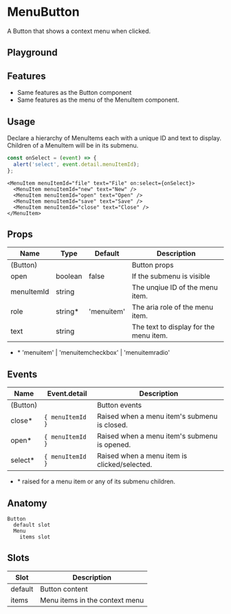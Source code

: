 <script>
    import Playground from './MenuButtonPlayground.svelte';
</script>

# MenuButton

A Button that shows a context menu when clicked.

## Playground

<Playground />

## Features

- Same features as the Button component
- Same features as the menu of the MenuItem component.

## Usage

Declare a hierarchy of MenuItems each with a unique ID and text to display.
Children of a MenuItem will be in its submenu.

```ts
const onSelect = (event) => {
  alert('select', event.detail.menuItemId);
};
```

```svelte
<MenuItem menuItemId="file" text="File" on:select={onSelect}>
  <MenuItem menuItemId="new" text="New" />
  <MenuItem menuItemId="open" text="Open" />
  <MenuItem menuItemId="save" text="Save" />
  <MenuItem menuItemId="close" text="Close" />
</MenuItem>
```

## Props

| Name       | Type     | Default    | Description                            |
| ---------- | -------- | ---------- | -------------------------------------- |
| (Button)   |          |            | Button props                           |
| open       | boolean  | false      | If the submenu is visible              |
| menuItemId | string   |            | The unqiue ID of the menu item.        |
| role       | string\* | 'menuitem' | The aria role of the menu item.        |
| text       | string   |            | The text to display for the menu item. |

- \* 'menuitem' | 'menuitemcheckbox' | 'menuitemradio'

## Events

| Name     | Event.detail     | Description                                  |
| -------- | ---------------- | -------------------------------------------- |
| (Button) |                  | Button events                                |
| close\*  | `{ menuItemId }` | Raised when a menu item's submenu is closed. |
| open\*   | `{ menuItemId }` | Raised when a menu item's submenu is opened. |
| select\* | `{ menuItemId }` | Raised when a menu item is clicked/selected. |

- \* raised for a menu item or any of its submenu children.

## Anatomy

```
Button
  default slot
  Menu
    items slot
```

## Slots

| Slot    | Description                    |
| ------- | ------------------------------ |
| default | Button content                 |
| items   | Menu items in the context menu |
